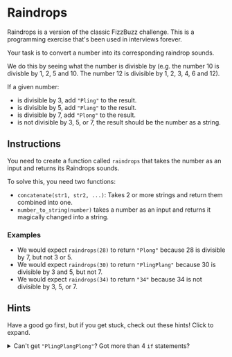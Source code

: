 # Raindrops

Raindrops is a version of the classic FizzBuzz challenge.
This is a programming exercise that's been used in interviews forever.

Your task is to convert a number into its corresponding raindrop sounds.

We do this by seeing what the number is divisble by (e.g. the number 10 is divisble by 1, 2, 5 and 10. The number 12 is divisible by 1, 2, 3, 4, 6 and 12).

If a given number:

- is divisible by 3, add `"Pling"` to the result.
- is divisible by 5, add `"Plang"` to the result.
- is divisible by 7, add `"Plong"` to the result.
- is not divisible by 3, 5, or 7, the result should be the number as a string.

## Instructions

You need to create a function called `raindrops` that takes the number as an input and returns its Raindrops sounds.

To solve this, you need two functions:

- `concatenate(str1, str2, ...)`: Takes 2 or more strings and return them combined into one.
- `number_to_string(number)` takes a number as an input and returns it magically changed into a string.

### Examples

- We would expect `raindrops(28)` to return `"Plong"` because 28 is divisible by 7, but not 3 or 5.
- We would expect `raindrops(30)` to return `"PlingPlang"` because 30 is divisible by 3 and 5, but not 7.
- We would expect `raindrops(34)` to return `"34"` because 34 is not divisible by 3, 5, or 7.

## Hints

Have a good go first, but if you get stuck, check out these hints!
Click to expand.

<details><summary>Can't get <code>"PlingPlangPlong"</code>? Got more than 4 <code>if</code> statements?</summary>

The key to this exercise is to **accumulate** the sounds as you work through the `if` statements. You don't want to `return` straight away as you find sounds. Instead build up the resulting string.

This whole exercise should really only have one or two return statements.

</details>
